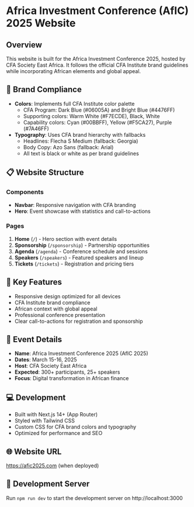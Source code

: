 # Africa Investment Conference (AfIC) 2025 Website

## Overview
This website is built for the Africa Investment Conference 2025, hosted by CFA Society East Africa. It follows the official CFA Institute brand guidelines while incorporating African elements and global appeal.

## 🎨 Brand Compliance
- **Colors**: Implements full CFA Institute color palette
  - CFA Program: Dark Blue (#06005A) and Bright Blue (#4476FF)
  - Supporting colors: Warm White (#F7ECDE), Black, White
  - Capability colors: Cyan (#00BBFF), Yellow (#F5CA27), Purple (#7A46FF)
- **Typography**: Uses CFA brand hierarchy with fallbacks
  - Headlines: Flecha S Medium (fallback: Georgia)
  - Body Copy: Azo Sans (fallback: Arial)
  - All text is black or white as per brand guidelines

## 📋 Website Structure

### Components
- **Navbar**: Responsive navigation with CFA branding
- **Hero**: Event showcase with statistics and call-to-actions

### Pages
1. **Home** (`/`) - Hero section with event details
2. **Sponsorship** (`/sponsorship`) - Partnership opportunities
3. **Agenda** (`/agenda`) - Conference schedule and sessions
4. **Speakers** (`/speakers`) - Featured speakers and lineup
5. **Tickets** (`/tickets`) - Registration and pricing tiers

## 🚀 Key Features
- Responsive design optimized for all devices
- CFA Institute brand compliance
- African context with global appeal
- Professional conference presentation
- Clear call-to-actions for registration and sponsorship

## 🎯 Event Details
- **Name**: Africa Investment Conference 2025 (AfIC 2025)
- **Dates**: March 15-16, 2025
- **Host**: CFA Society East Africa
- **Expected**: 300+ participants, 25+ speakers
- **Focus**: Digital transformation in African finance

## 💻 Development
- Built with Next.js 14+ (App Router)
- Styled with Tailwind CSS
- Custom CSS for CFA brand colors and typography
- Optimized for performance and SEO

## 🌐 Website URL
https://afic2025.com (when deployed)

## 📱 Development Server
Run `npm run dev` to start the development server on http://localhost:3000

